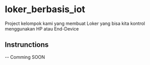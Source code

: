 # loker_berbasis_iot
Project kelompok kami yang membuat Loker yang bisa kita kontrol menggunakan HP atau End-Device

## Instrunctions
-- Comming SOON
